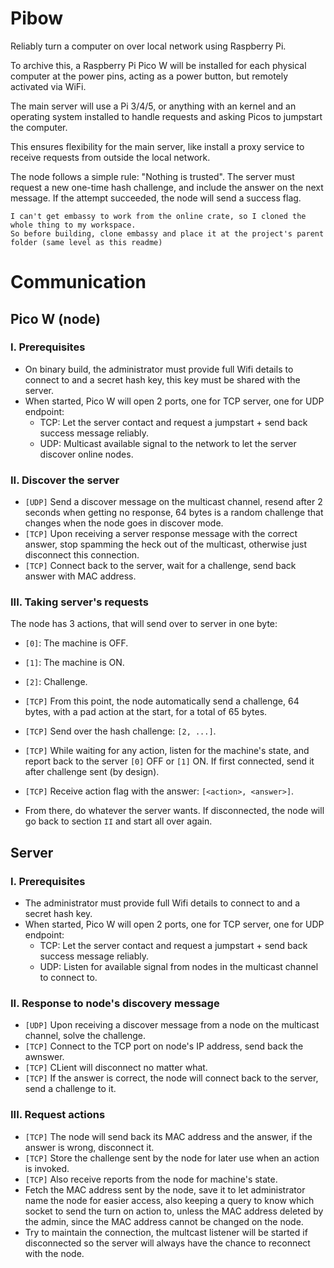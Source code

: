 # Pibow

Reliably turn a computer on over local network using Raspberry Pi.

To archive this, a Raspberry Pi Pico W will be installed for each physical computer at the power pins, acting as a power button, but remotely activated via WiFi.

The main server will use a Pi 3/4/5, or anything with an kernel and an operating system installed to handle requests and asking Picos to jumpstart the computer.

This ensures flexibility for the main server, like install a proxy service to receive requests from outside the local network.

The node follows a simple rule: "Nothing is trusted". The server must request a new one-time hash challenge, and include the answer on the next message. If the attempt succeeded, the node will send a success flag.

```
I can't get embassy to work from the online crate, so I cloned the whole thing to my workspace.
So before building, clone embassy and place it at the project's parent folder (same level as this readme)
```

# Communication

## Pico W (node)

### I. Prerequisites

- On binary build, the administrator must provide full Wifi details to connect to and a secret hash key, this key must be shared with the server.
- When started, Pico W will open 2 ports, one for TCP server, one for UDP endpoint:
  - TCP: Let the server contact and request a jumpstart + send back success message reliably.
  - UDP: Multicast available signal to the network to let the server discover online nodes.

### II. Discover the server

- `[UDP]` Send a discover message on the multicast channel, resend after 2 seconds when getting no response, 64 bytes is a random challenge that changes when the node goes in discover mode.
- `[TCP]` Upon receiving a server response message with the correct answer, stop spamming the heck out of the multicast, otherwise just disconnect this connection.
- `[TCP]` Connect back to the server, wait for a challenge, send back answer with MAC address.

### III. Taking server's requests

The node has 3 actions, that will send over to server in one byte:

- `[0]`: The machine is OFF.
- `[1]`: The machine is ON.
- `[2]`: Challenge.

- `[TCP]` From this point, the node automatically send a challenge, 64 bytes, with a pad action at the start, for a total of 65 bytes.
- `[TCP]` Send over the hash challenge: `[2, ...]`.
- `[TCP]` While waiting for any action, listen for the machine's state, and report back to the server `[0]` OFF or `[1]` ON. If first connected, send it after challenge sent (by design).
- `[TCP]` Receive action flag with the answer: `[<action>, <answer>]`.
- From there, do whatever the server wants. If disconnected, the node will go back to section `II` and start all over again.

## Server

### I. Prerequisites

- The administrator must provide full Wifi details to connect to and a secret hash key.
- When started, Pico W will open 2 ports, one for TCP server, one for UDP endpoint:
  - TCP: Let the server contact and request a jumpstart + send back success message reliably.
  - UDP: Listen for available signal from nodes in the multicast channel to connect to.

### II. Response to node's discovery message

- `[UDP]` Upon receiving a discover message from a node on the multicast channel, solve the challenge.
- `[TCP]` Connect to the TCP port on node's IP address, send back the awnswer.
- `[TCP]` CLient will disconnect no matter what.
- `[TCP]` If the answer is correct, the node will connect back to the server, send a challenge to it.

### III. Request actions

- `[TCP]` The node will send back its MAC address and the answer, if the answer is wrong, disconnect it.
- `[TCP]` Store the challenge sent by the node for later use when an action is invoked.
- `[TCP]` Also receive reports from the node for machine's state.
- Fetch the MAC address sent by the node, save it to let administrator name the node for easier access, also keeping a query to know which socket to send the turn on action to, unless the MAC address deleted by the admin, since the MAC address cannot be changed on the node.
- Try to maintain the connection, the multcast listener will be started if disconnected so the server will always have the chance to reconnect with the node.
